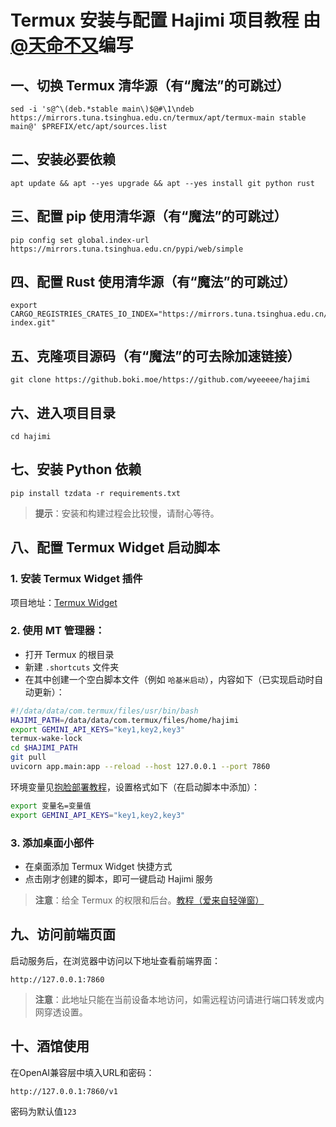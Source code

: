 # Termux 安装与配置 Hajimi 项目教程 由[@天命不又](https://github.com/tmby)编写

## 一、切换 Termux 清华源（有“魔法”的可跳过）

```
sed -i 's@^\(deb.*stable main\)$@#\1\ndeb https://mirrors.tuna.tsinghua.edu.cn/termux/apt/termux-main stable main@' $PREFIX/etc/apt/sources.list
```

## 二、安装必要依赖

```
apt update && apt --yes upgrade && apt --yes install git python rust
```

## 三、配置 pip 使用清华源（有“魔法”的可跳过）

```
pip config set global.index-url https://mirrors.tuna.tsinghua.edu.cn/pypi/web/simple
```

## 四、配置 Rust 使用清华源（有“魔法”的可跳过）

```
export CARGO_REGISTRIES_CRATES_IO_INDEX="https://mirrors.tuna.tsinghua.edu.cn/git/crates.io-index.git"
```

## 五、克隆项目源码（有“魔法”的可去除加速链接）

```
git clone https://github.boki.moe/https://github.com/wyeeeee/hajimi
```

## 六、进入项目目录

```
cd hajimi
```

## 七、安装 Python 依赖

```
pip install tzdata -r requirements.txt
```

> **提示**：安装和构建过程会比较慢，请耐心等待。

## 八、配置 Termux Widget 启动脚本

### 1. 安装 Termux Widget 插件  
项目地址：[Termux Widget](https://github.com/termux/termux-widget)

### 2. 使用 MT 管理器：
- 打开 Termux 的根目录
- 新建 `.shortcuts` 文件夹
- 在其中创建一个空白脚本文件（例如 `哈基米启动`），内容如下（已实现启动时自动更新）：

```bash
#!/data/data/com.termux/files/usr/bin/bash
HAJIMI_PATH=/data/data/com.termux/files/home/hajimi
export GEMINI_API_KEYS="key1,key2,key3"
termux-wake-lock
cd $HAJIMI_PATH
git pull
uvicorn app.main:app --reload --host 127.0.0.1 --port 7860
```

环境变量见[抱脸部署教程](./huggingface.md)，设置格式如下（在启动脚本中添加）：

```bash
export 变量名=变量值
export GEMINI_API_KEYS="key1,key2,key3"
```

### 3. 添加桌面小部件
- 在桌面添加 Termux Widget 快捷方式
- 点击刚才创建的脚本，即可一键启动 Hajimi 服务

> **注意**：给全 Termux 的权限和后台。[教程（爱来自轻弹窗）](https://bearpopup.com/stable-guide)

## 九、访问前端页面

启动服务后，在浏览器中访问以下地址查看前端界面：

```
http://127.0.0.1:7860
```

> **注意**：此地址只能在当前设备本地访问，如需远程访问请进行端口转发或内网穿透设置。

## 十、酒馆使用

在OpenAI兼容层中填入URL和密码：

```
http://127.0.0.1:7860/v1
```

密码为默认值`123`
